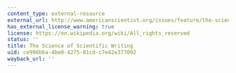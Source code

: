 ```yaml
---
content_type: external-resource
external_url: http://www.americanscientist.org/issues/feature/the-science-of-scientific-writing/1
has_external_license_warning: true
license: https://en.wikipedia.org/wiki/All_rights_reserved
status: ''
title: The Science of Scientific Writing
uid: ce996b6a-4be0-4275-81cd-c7e42e377092
wayback_url: ''
---
```

